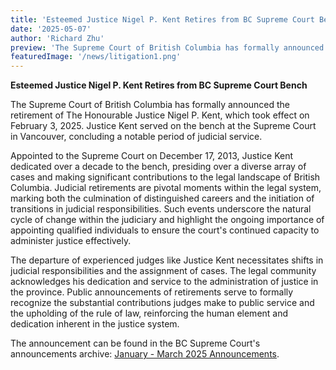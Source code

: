 ```yaml
---
title: 'Esteemed Justice Nigel P. Kent Retires from BC Supreme Court Bench'
date: '2025-05-07'
author: 'Richard Zhu'
preview: 'The Supreme Court of British Columbia has formally announced the retirement of The Honourable Justice Nigel P. Kent, which took effect on February 3, 2025...'
featuredImage: '/news/litigation1.png'
---
```


**Esteemed Justice Nigel P. Kent Retires from BC Supreme Court Bench**

The Supreme Court of British Columbia has formally announced the retirement of The Honourable Justice Nigel P. Kent, which took effect on February 3, 2025\. Justice Kent served on the bench at the Supreme Court in Vancouver, concluding a notable period of judicial service.

Appointed to the Supreme Court on December 17, 2013, Justice Kent dedicated over a decade to the bench, presiding over a diverse array of cases and making significant contributions to the legal landscape of British Columbia. Judicial retirements are pivotal moments within the legal system, marking both the culmination of distinguished careers and the initiation of transitions in judicial responsibilities. Such events underscore the natural cycle of change within the judiciary and highlight the ongoing importance of appointing qualified individuals to ensure the court's continued capacity to administer justice effectively.

The departure of experienced judges like Justice Kent necessitates shifts in judicial responsibilities and the assignment of cases. The legal community acknowledges his dedication and service to the administration of justice in the province. Public announcements of retirements serve to formally recognize the substantial contributions judges make to public service and the upholding of the rule of law, reinforcing the human element and dedication inherent in the justice system.

The announcement can be found in the BC Supreme Court's announcements archive: [January \- March 2025 Announcements](https://www.bccourts.ca/supreme_court/archived_announcements/2025/Jan_Mar_25.aspx).